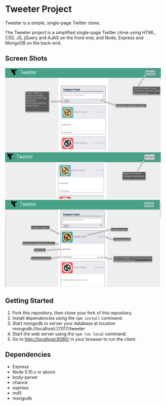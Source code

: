 # Tweeter Project

Tweeter is a simple, single-page Twitter clone.

The Tweeter project is a simplified single-page Twitter clone using HTML, CSS, JS, jQuery and AJAX on the front-end, and Node, Express and MongoDB on the back-end.

## Screen Shots
![Entering a tweet.](https://github.com/shawnkgriffin/tweeter/blob/master/public/images/screen_compose.png "Start.")
![Compose form hidden.](https://github.com/shawnkgriffin/tweeter/blob/master/public/images/screen_compose_hidden.png "Compose hidden")
![Past tweets.](https://github.com/shawnkgriffin/tweeter/blob/master/public/images/screen_tweet.png "Tweets.")

## Getting Started

1. Fork this repository, then clone your fork of this repository.
2. Install dependencies using the `npm install` command.
3. Start mongodb to server your database at location mongodb://localhost:27017/tweeter
4. Start the web server using the `npm run local` command. 
5. Go to <http://localhost:8080/> in your browser to run the client. 

## Dependencies

- Express
- Node 5.10.x or above
- body-parser
- chance
- express
- md5 
- mongodb
